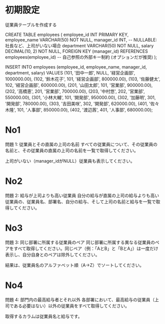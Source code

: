 # 初期設定
従業員テーブルを作成する

CREATE TABLE employees (
employee_id INT PRIMARY KEY,
employee_name VARCHAR(50) NOT NULL,
manager_id INT, -- NULLABLE: 社長など、上司がいない場合
department VARCHAR(50) NOT NULL,
salary DECIMAL(10, 2) NOT NULL,
FOREIGN KEY (manager_id) REFERENCES employees(employee_id) -- 自己参照の外部キー制約 (オプションだが推奨)
);

INSERT INTO employees (employee_id, employee_name, manager_id, department, salary) VALUES
(101, '田中一郎', NULL, '経営企画部', 1000000.00),
(102, '鈴木花子', 101, '経営企画部', 800000.00),
(103, '佐藤健太', 102, '経営企画部', 600000.00),
(201, '山田太郎', 101, '営業部', 900000.00),
(202, '高橋恵', 201, '営業部', 700000.00),
(203, '中村悠', 202, '営業部', 550000.00),
(301, '小林大輔', 101, '開発部', 950000.00),
(302, '加藤明', 301, '開発部', 780000.00),
(303, '吉田美咲', 302, '開発部', 620000.00),
(401, '佐々木隆', 101, '人事部', 850000.00),
(402, '渡辺茜', 401, '人事部', 680000.00);


# No1
問題 1: 従業員とその直属の上司の名前
すべての従業員について、その従業員の名前と、その従業員の直属の上司の名前を一覧で取得してください。

上司がいない（manager_idがNULL）従業員も表示してください。

# No2
問題 2: 給与が上司よりも高い従業員
自分の給与が直属の上司の給与よりも高い従業員の、従業員名、部署名、自分の給与、そして上司の名前と給与を一覧で取得してください。

# No3

問題 3: 同じ部署に所属する従業員のペア
同じ部署に所属する異なる従業員のペアをすべて取得してください。同じペア（例：「AとB」と「BとA」）は一度だけ表示し、自分自身とのペアは除外してください。

結果は、従業員名のアルファベット順（A→Z）でソートしてください。

# No4

問題 4: 部門内の最高給与者とそれ以外
各部署において、最高給与の従業員（上司である必要はない）以外の従業員をすべて取得してください。

取得するカラムは従業員名と給与です。